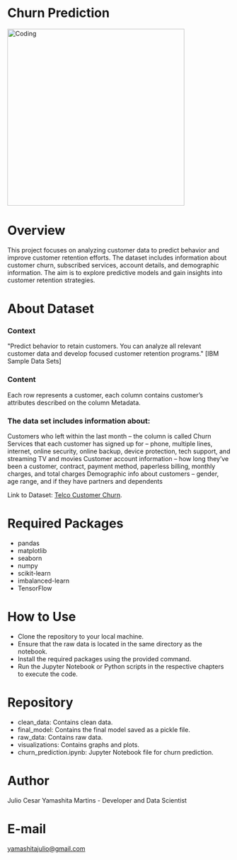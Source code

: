 # Churn Prediction

<img align="center" alt="Coding" width="400" src="https://propz.com.br/wp-content/uploads/2022/12/capa-6-jpg-1200x900.webp">

# Overview
This project focuses on analyzing customer data to predict behavior and improve customer retention efforts. The dataset includes information about customer churn, subscribed services, account details, and demographic information. The aim is to explore predictive models and gain insights into customer retention strategies.

# About Dataset

### Context
"Predict behavior to retain customers. You can analyze all relevant customer data and develop focused customer retention programs." [IBM Sample Data Sets]

### Content
Each row represents a customer, each column contains customer’s attributes described on the column Metadata.

### The data set includes information about:
Customers who left within the last month – the column is called Churn
Services that each customer has signed up for – phone, multiple lines, internet, online security, online backup, device protection, tech support, and streaming TV and movies
Customer account information – how long they’ve been a customer, contract, payment method, paperless billing, monthly charges, and total charges
Demographic info about customers – gender, age range, and if they have partners and dependents

Link to Dataset: [Telco Customer Churn](https://www.kaggle.com/datasets/blastchar/telco-customer-churn).

# Required Packages
- pandas
- matplotlib
- seaborn
- numpy
- scikit-learn 
- imbalanced-learn
- TensorFlow

# How to Use
- Clone the repository to your local machine.
- Ensure that the raw data is located in the same directory as the notebook.
- Install the required packages using the provided command.
- Run the Jupyter Notebook or Python scripts in the respective chapters to execute the code.

# Repository
- clean_data: Contains clean data.
- final_model: Contains the final model saved as a pickle file.
- raw_data: Contains raw data.
- visualizations: Contains graphs and plots.
- churn_prediction.ipynb: Jupyter Notebook file for churn prediction.

# Author
Julio Cesar Yamashita Martins - Developer and Data Scientist

# E-mail
yamashitajulio@gmail.com
